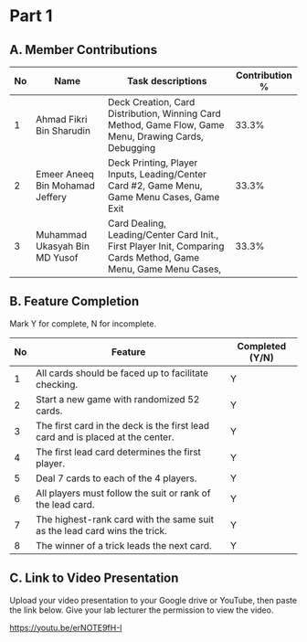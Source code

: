 # Part 1

## A. Member Contributions

No |Name                              | Task descriptions                                                                                                 | Contribution % |
-- |--------------------------------- |-------------------------------------------------------------------------------------------------------------------| -------------- |
1  | Ahmad Fikri Bin Sharudin          | Deck Creation, Card Distribution, Winning Card Method, Game Flow, Game Menu, Drawing Cards, Debugging             |      33.3%     |
2  | Emeer Aneeq Bin Mohamad Jeffery   | Deck Printing, Player Inputs, Leading/Center Card #2, Game Menu, Game Menu Cases, Game Exit                       |      33.3%     |
3  | Muhammad Ukasyah Bin MD Yusof     | Card Dealing, Leading/Center Card Init., First Player Init, Comparing Cards Method, Game Menu, Game Menu Cases,   |      33.3%     |



## B. Feature Completion

Mark Y for complete, N for incomplete.

No | Feature                                                                         | Completed (Y/N)
-- | ------------------------------------------------------------------------------- | ---------------
1  | All cards should be faced up to facilitate checking.                            |        Y
2  | Start a new game with randomized 52 cards.                                      |        Y
3  | The first card in the deck is the first lead card and is placed at the center.  |        Y
4  | The first lead card determines the first player.                                |        Y
5  | Deal 7 cards to each of the 4 players.                                          |        Y
6  | All players must follow the suit or rank of the lead card.                      |        Y
7  | The highest-rank card with the same suit as the lead card wins the trick.       |        Y
8  | The winner of a trick leads the next card.                                      |        Y


## C. Link to Video Presentation

Upload your video presentation to your Google drive or YouTube, then paste the link below. Give your lab lecturer the permission to view the video.

https://youtu.be/erNOTE9fH-I

